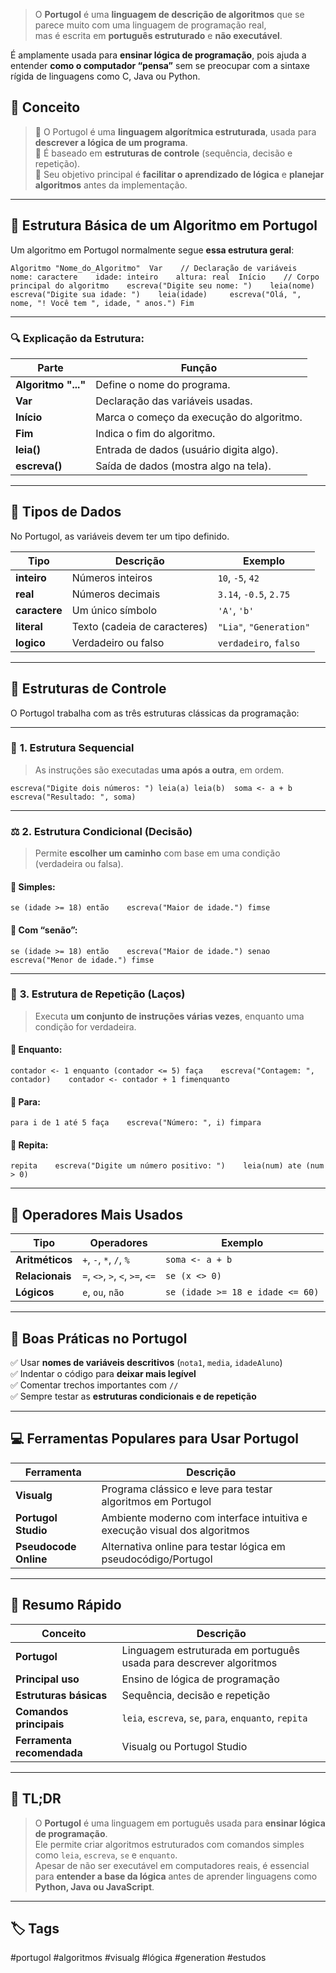 
> O **Portugol** é uma **linguagem de descrição de algoritmos** que se parece muito com uma linguagem de programação real,  
> mas é escrita em **português estruturado** e **não executável**.

É amplamente usada para **ensinar lógica de programação**, pois ajuda a entender **como o computador “pensa”** sem se preocupar com a sintaxe rígida de linguagens como C, Java ou Python.

## 🧠 Conceito

> 🔹 O Portugol é uma **linguagem algorítmica estruturada**, usada para **descrever a lógica de um programa**.  
> 🔹 É baseado em **estruturas de controle** (sequência, decisão e repetição).  
> 🔹 Seu objetivo principal é **facilitar o aprendizado de lógica** e **planejar algoritmos** antes da implementação.

---

## 🧩 Estrutura Básica de um Algoritmo em Portugol

Um algoritmo em Portugol normalmente segue **essa estrutura geral**:

`Algoritmo "Nome_do_Algoritmo"  Var    // Declaração de variáveis    nome: caractere    idade: inteiro    altura: real  Início    // Corpo principal do algoritmo    escreva("Digite seu nome: ")    leia(nome)     escreva("Digite sua idade: ")    leia(idade)     escreva("Olá, ", nome, "! Você tem ", idade, " anos.") Fim`

---

### 🔍 Explicação da Estrutura:

|Parte|Função|
|---|---|
|**Algoritmo "..."**|Define o nome do programa.|
|**Var**|Declaração das variáveis usadas.|
|**Início**|Marca o começo da execução do algoritmo.|
|**Fim**|Indica o fim do algoritmo.|
|**leia()**|Entrada de dados (usuário digita algo).|
|**escreva()**|Saída de dados (mostra algo na tela).|

---

## 🧮 Tipos de Dados

No Portugol, as variáveis devem ter um tipo definido.

|Tipo|Descrição|Exemplo|
|---|---|---|
|**inteiro**|Números inteiros|`10`, `-5`, `42`|
|**real**|Números decimais|`3.14`, `-0.5`, `2.75`|
|**caractere**|Um único símbolo|`'A'`, `'b'`|
|**literal**|Texto (cadeia de caracteres)|`"Lia"`, `"Generation"`|
|**logico**|Verdadeiro ou falso|`verdadeiro`, `falso`|

---

## 🔄 Estruturas de Controle

O Portugol trabalha com as três estruturas clássicas da programação:

---

### 🧱 **1. Estrutura Sequencial**

> As instruções são executadas **uma após a outra**, em ordem.

`escreva("Digite dois números: ") leia(a) leia(b)  soma <- a + b  escreva("Resultado: ", soma)`

---

### ⚖️ **2. Estrutura Condicional (Decisão)**

> Permite **escolher um caminho** com base em uma condição (verdadeira ou falsa).

#### 🔸 Simples:

`se (idade >= 18) então    escreva("Maior de idade.") fimse`

#### 🔸 Com “senão”:

`se (idade >= 18) então    escreva("Maior de idade.") senao    escreva("Menor de idade.") fimse`

---

### 🔁 **3. Estrutura de Repetição (Laços)**

> Executa **um conjunto de instruções várias vezes**, enquanto uma condição for verdadeira.

#### 🔹 Enquanto:

`contador <- 1 enquanto (contador <= 5) faça    escreva("Contagem: ", contador)    contador <- contador + 1 fimenquanto`

#### 🔹 Para:

`para i de 1 até 5 faça    escreva("Número: ", i) fimpara`

#### 🔹 Repita:

`repita    escreva("Digite um número positivo: ")    leia(num) ate (num > 0)`

---

## 🧩 Operadores Mais Usados

|Tipo|Operadores|Exemplo|
|---|---|---|
|**Aritméticos**|`+`, `-`, `*`, `/`, `%`|`soma <- a + b`|
|**Relacionais**|`=`, `<>`, `>`, `<`, `>=`, `<=`|`se (x <> 0)`|
|**Lógicos**|`e`, `ou`, `não`|`se (idade >= 18 e idade <= 60)`|

---

## 💬 Boas Práticas no Portugol

✅ Usar **nomes de variáveis descritivos** (`nota1`, `media`, `idadeAluno`)  
✅ Indentar o código para **deixar mais legível**  
✅ Comentar trechos importantes com `//`  
✅ Sempre testar as **estruturas condicionais e de repetição**

---

## 💻 Ferramentas Populares para Usar Portugol

|Ferramenta|Descrição|
|---|---|
|**Visualg**|Programa clássico e leve para testar algoritmos em Portugol|
|**Portugol Studio**|Ambiente moderno com interface intuitiva e execução visual dos algoritmos|
|**Pseudocode Online**|Alternativa online para testar lógica em pseudocódigo/Portugol|

---

## 📌 Resumo Rápido

|Conceito|Descrição|
|---|---|
|**Portugol**|Linguagem estruturada em português usada para descrever algoritmos|
|**Principal uso**|Ensino de lógica de programação|
|**Estruturas básicas**|Sequência, decisão e repetição|
|**Comandos principais**|`leia`, `escreva`, `se`, `para`, `enquanto`, `repita`|
|**Ferramenta recomendada**|Visualg ou Portugol Studio|

---

## 🧾 TL;DR

> O **Portugol** é uma linguagem em português usada para **ensinar lógica de programação**.  
> Ele permite criar algoritmos estruturados com comandos simples como `leia`, `escreva`, `se` e `enquanto`.  
> Apesar de não ser executável em computadores reais, é essencial para **entender a base da lógica** antes de aprender linguagens como **Python, Java ou JavaScript**.

---

## 🏷️ Tags

#portugol #algoritmos #visualg #lógica #generation #estudos
